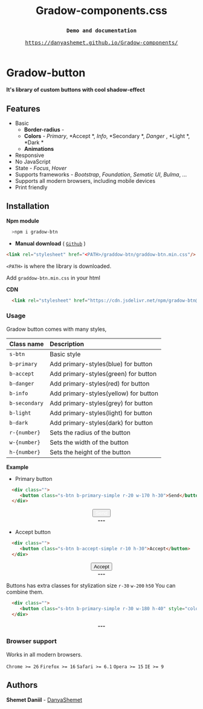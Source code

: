 
 <link rel="stylesheet" href="https://cdn.jsdelivr.net/npm/gradow-btn@1.0.7/gradow-btn.min.css"/>
<h1 align="center">

 <br> Gradow-components.css <br>
</h1>

<div class="highlight highlight-source-shell">
<pre>
<div align="center"><strong >Demo and documentation</strong></div>
<div align="center"><a align="center" href="https://danyashemet.github.io/Gradow-components/">https://danyashemet.github.io/Gradow-components/</a></div>
</pre>
</div>


# Gradow-button

**It's library of custom buttons with cool shadow-effect**

## Features
* Basic
  - **Border-radius**   - 
  - **Colors** - *Primary*, *Accept *, *Info*, *Secondary *, *Danger* , *Light  *, *Dark * 
  - **Animations** 
 * Responsive
 * No JavaScript
 * State - *Focus*, *Hover*
 * Supports frameworks - *Bootstrap*, *Foundation*, *Sematic UI*, *Bulma*, ...
 * Supports all modern browsers, including mobile devices
 * Print friendly

## Installation
  
**Npm module**

```sh
  >npm i gradow-btn 
```

- **Manual download** ( [`Github`](https://github.com/DanyaShemet/Gradow-components.git) )

```html
<link rel="stylesheet" href="<PATH>/graddow-btn/graddow-btn.min.css"/>
```
`<PATH>` is where the library is downloaded.

Add `graddow-btn.min.css` in your html

 **CDN** 
```html
  <link rel="stylesheet" href="https://cdn.jsdelivr.net/npm/gradow-btn@1.0.7/gradow-btn.min.css"/>
```

### Usage

Gradow button comes with many styles,

| Class name      | Description                             |
| :----------     | :-----------------------                |
| `s-btn`         | Basic style                             |
| `b-primary`     | Add primary-styles(blue) for button     |
| `b-accept`      | Add primary-styles(green) for button    |
| `b-danger`      | Add primary-styles(red) for button      |
| `b-info`        | Add primary-styles(yellow) for button   |
| `b-secondary`   | Add primary-styles(grey) for button     |
| `b-light`       | Add primary-styles(light) for button    |
| `b-dark`        | Add primary-styles(dark) for button     |
| `r-{number}`    | Sets the radius of the button           |
| `w-{number}`    | Sets the width of the button            |
| `h-{number}`    | Sets the height of the button           |


**Example**

  - Primary button

```html
  <div class="">
     <button class="s-btn b-primary-simple r-20 w-170 h-30">Send</button>
  </div>
```

<div align="center">
 <button class="s-btn b-primary-simple r-20 w-170 h-30" style="color: #fff">Send</button>
</div>


<div align="center"><strong >---</strong></div>

  - Accept button

```html
  <div class="">
     <button class="s-btn b-accept-simple r-10 h-30">Accept</button>
  </div>
```
<div align="center">
     <button class="s-btn b-accept-simple r-10 h-30">Accept</button>
  </div>

<div align="center"><strong >---</strong></div>

Buttons has extra classes for stylization size `r-30` `w-200` `h50`
You can combine them.

```html
  <div class="">
     <button class="s-btn b-primary-simple r-30 w-180 h-40" style="color: #fff">Send</button>
  </div>
```
<div align="center"><strong >---</strong></div>

### Browser support

Works in all modern browsers.

`Chrome >= 26` `Firefox >= 16` `Safari >= 6.1` `Opera >= 15` `IE >= 9`

## Authors

**Shemet Daniil** - [DanyaShemet](https://github.com/DanyaShemet)


    

